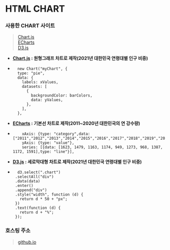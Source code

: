 # HTML CHART

### 사용한 CHART 사이트
>[Chart.js](https://www.w3schools.com/js/js_graphics_chartjs.asp)   
>[ECharts](https://echarts.apache.org/en/index.html)   
>[D3.js](https://d3js.org/)
 * **[Chart.js](https://www.w3schools.com/js/tryit.asp?filename=tryai_chartjs_pie) : 원형그래프 차트로 제작(2021년 대한민국 연령대별 인구 비중)**   
*
        new Chart("myChart", {
        type: "pie",
        data: {
          labels: xValues,
          datasets: [
            {
              backgroundColor: barColors,
              data: yValues,
            },
          ],
        },
 * **[ECharts](https://echarts.apache.org/examples/en/editor.html?c=line-simple) : 기본선 차트로 제작(2011~2020년 대한민국의 연 강수량)**
 *         xAxis: {type: "category",data: ["2011","2012","2013","2014","2015","2016","2017","2018","2019","2020"]},
           yAxis: {type: "value"},
           series: [{data: [1623, 1479, 1163, 1174, 949, 1273, 968, 1387, 1172, 1591],type: "line"}],   
 * **[D3.js](https://d3js.org/) : 세로막대형 차트로 제작(2021년 대한민국 연령대별 인구 비중)**   
 *       d3.select(".chart")
        .selectAll("div")
        .data(data)
        .enter()
        .append("div")
        .style("width", function (d) {
          return d * 50 + "px";
        })
        .text(function (d) {
          return d + "%";
        });
### 호스팅 주소
> [github.io](https://seong2517.github.io/Game_Programming/)   
